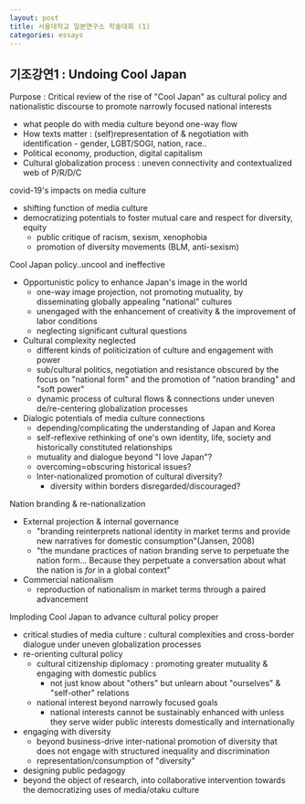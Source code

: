 ```yaml
---
layout: post
title: 서울대학교 일본연구소 학술대회 (1)
categories: essays
---
```


## 기조강연1 : Undoing Cool Japan

Purpose : Critical review of the rise of "Cool Japan" as cultural policy and nationalistic discourse to promote narrowly focused national interests

- what people do with media culture beyond one-way flow
- How texts matter : (self)representation of & negotiation with identification - gender, LGBT/SOGI, nation, race..
- Political economy, production, digital capitalism
- Cultural globalization process : uneven connectivity and contextualized web of P/R/D/C

covid-19's impacts on media culture

- shifting function of media culture
- democratizing potentials to foster mutual care and respect for diversity, equity
    - public critique of racism, sexism, xenophobia
    - promotion of diversity movements (BLM, anti-sexism)

Cool Japan policy..uncool and ineffective

- Opportunistic policy to enhance Japan's image in the world
    - one-way image projection, not promoting mutuality, by disseminating globally appealing "national" cultures
    - unengaged with the enhancement of creativity & the improvement of labor conditions
    - neglecting significant cultural questions
- Cultural complexity neglected
    - different kinds of politicization of culture and engagement with power
    - sub/cultural politics, negotiation and resistance obscured by the focus on "national form" and the promotion of "nation branding" and "soft power"
    - dynamic process of cultural flows & connections under uneven de/re-centering globalization processes
- Dialogic potentials of media culture connections
    - depending/complicating the understanding of Japan and Korea
    - self-reflexive rethinking of one's own identity, life, society and historically constituted relationships
    - mutuality and dialogue beyond "I love Japan"?
    - overcoming=obscuring historical issues?
    - Inter-nationalized promotion of cultural diversity?
        - diversity within borders disregarded/discouraged?
    

Nation branding & re-nationalization

- External projection & internal governance
    - "branding reinterprets national identity in market terms and provide new narratives for domestic consumption"(Jansen, 2008)
    - "the mundane practices of nation branding serve to perpetuate the nation form... Because they perpetuate a conversation about what the nation is *for* in a global context"
- Commercial nationalism
    - reproduction of nationalism in market terms through a paired advancement
    

Imploding Cool Japan to advance cultural policy proper

- critical studies of media culture : cultural complexities and cross-border dialogue under uneven globalization processes
- re-orienting cultural policy
    - cultural citizenship diplomacy : promoting greater mutuality & engaging with domestic publics
        - not just know about "others" but unlearn about "ourselves" & "self-other" relations
    - national interest beyond narrowly focused goals
        - national interests cannot be sustainably enhanced with unless they serve wider public interests domestically and internationally
- engaging with diversity
    - beyond business-drive inter-national promotion of diversity that does not engage with structured inequality and discrimination
    - representation/consumption of "diversity"
- designing public pedagogy
- beyond the object of research, into collaborative intervention towards the democratizing uses of media/otaku culture

